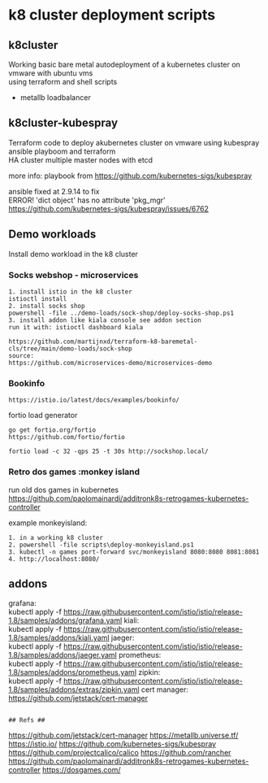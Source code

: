 # k8 cluster deployment scripts

## k8cluster ##

Working basic bare metal autodeployment of a kubernetes cluster on vmware with ubuntu vms \
using terraform and shell scripts 

- metallb loadbalancer


## k8cluster-kubespray ##
Terraform code to deploy akubernetes cluster on vmware using kubespray ansible playboom and terraform \
HA cluster multiple master nodes with etcd

more info:
playbook from https://github.com/kubernetes-sigs/kubespray

ansible fixed at 2.9.14 to fix \
ERROR! 'dict object' has no attribute 'pkg_mgr' \
https://github.com/kubernetes-sigs/kubespray/issues/6762


## Demo workloads ##

Install demo workload in the k8 cluster

### Socks webshop - microservices ###
```
1. install istio in the k8 cluster
istioctl install
2. install socks shop
powershell -file ../demo-loads/sock-shop/deploy-socks-shop.ps1
3. install addon like kiala console see addon section
run it with: istioctl dashboard kiala

https://github.com/martijnxd/terraform-k8-baremetal-cls/tree/main/demo-loads/sock-shop
source:
https://github.com/microservices-demo/microservices-demo
```
### Bookinfo ###
```
https://istio.io/latest/docs/examples/bookinfo/
```

fortio load generator
```
go get fortio.org/fortio
https://github.com/fortio/fortio

fortio load -c 32 -qps 25 -t 30s http://sockshop.local/
```

### Retro dos games :monkey island ###

run old dos games in kubernetes \
https://github.com/paolomainardi/additronk8s-retrogames-kubernetes-controller

example monkeyisland:

```
1. in a working k8 cluster
2. powershell -file scripts\deploy-monkeyisland.ps1
3. kubectl -n games port-forward svc/monkeyisland 8080:8080 8081:8081
4. http://localhost:8080/

```
## addons ##

grafana: \
kubectl apply -f https://raw.githubusercontent.com/istio/istio/release-1.8/samples/addons/grafana.yaml
kiali: \
kubectl apply -f https://raw.githubusercontent.com/istio/istio/release-1.8/samples/addons/kiali.yaml
jaeger: \
kubectl apply -f https://raw.githubusercontent.com/istio/istio/release-1.8/samples/addons/jaeger.yaml
prometheus: \
kubectl apply -f https://raw.githubusercontent.com/istio/istio/release-1.8/samples/addons/prometheus.yaml
zipkin: \
kubectl apply -f https://raw.githubusercontent.com/istio/istio/release-1.8/samples/addons/extras/zipkin.yaml
cert manager: \
https://github.com/jetstack/cert-manager
```

## Refs ##
```
https://github.com/jetstack/cert-manager
https://metallb.universe.tf/
https://istio.io/
https://github.com/kubernetes-sigs/kubespray
https://github.com/projectcalico/calico
https://github.com/rancher
https://github.com/paolomainardi/additronk8s-retrogames-kubernetes-controller
https://dosgames.com/
```
